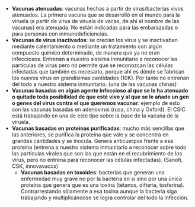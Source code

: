* **Vacunas atenuadas**: vacunas hechas a partir de virus/bacterias vivos atenuados. La primera vacuna que se desarrolló en el mundo para la viruela (a partir de virus de viruela de vacas, de ahí el nombre de las vacunas) era atenuada. No están indicadas para las embarazadas o para personas con inmunodeficiencias.
* **Vacunas de virus inactivados**: se crecían los virus y se inactivaban mediante calentamiento o mediante un tratamiento con algún compuesto químico determinado, de manera que ya no eran infecciosos. Entrenan a nuestro sistema inmunitario a reconocer las partículas de virus pero no permite que se reconozcan las células infectadas que también es necesario, porque ahí es dónde se fabrican los nuevos virus en grandísimas cantidades (10K). Por tanto no entrenan del todo a nuestro sistema inmunitario. (una de las vacunas chinas)
* **Vacunas basadas en algún agente infeccioso al que se le ha atenuado o quitado toda posibilidad de que esté vivo y al que se le añade un gen o genes del virus contra el que queremos vacunar**: ejemplo de esto son las vacunas basadas en adenovirus (rusa, china y Oxford). El CSIC está trabajando en una de este tipo sobre la base de la vacuna de la viruela.
* **Vacunas basadas en proteínas purificadas**: mucho más sencillas que las anteriores, se purifica la proteína que vale y se concentra en grandes cantidades y se inocula. Genera anticuerpos frente a esa proteína (entrena a nuestro sistema inmunitario a reconocer sobre todo las partículas virales que son las que están en el recubrimiento de los virus, pero no entrena para reconocer las células infectadas). (Sanofi, CSK, innovavaccs)
  * **Vacunas basadas en toxoides**: bacterias que generan una enfermedad muy grave no por la bacteria en sí sino por una única proteína que genera que es una toxina (tétanos, difteria, tosferina). Contrarrestando sólamente a esa toxina aunque la bacteria siga trabajando y multiplicándose se logra controlar del todo la infección.
